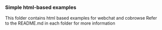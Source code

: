 ### Simple html-based examples

This folder contains html based examples for webchat and cobrowse
 Refer to the README.md in each folder for more information




